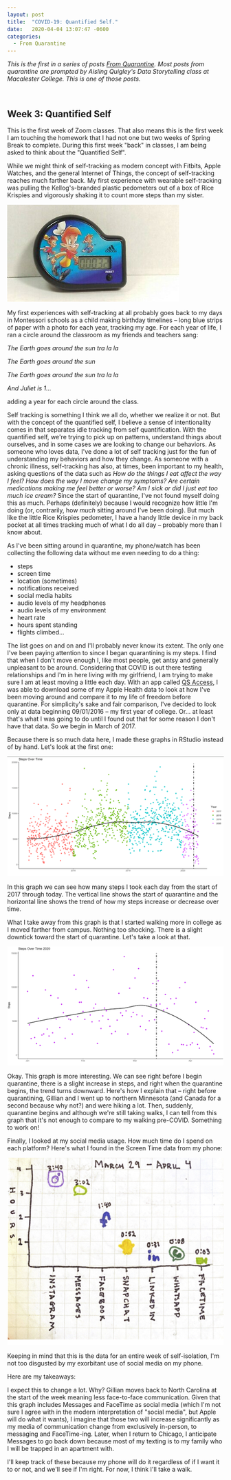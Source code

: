 ```yaml
---
layout: post
title:  "COVID-19: Quantified Self."
date:   2020-04-04 13:07:47 -0600
categories: 
  - From Quarantine
---
```


*This is the first in a series of posts [From Quarantine](https://julietkelson.github.io/covid/).  Most posts from quarantine are prompted by Aisling Quigley's Data Storytelling class at Macalester College.  This is one of those posts.*

<br/>

## Week 3: Quantified Self

This is the first week of Zoom classes.  That also means this is the first week I am touching the homework that I had not one but two weeks of Spring Break to complete.  During this first week "back" in classes, I am being asked to think about the "Quantified Self".

While we might think of self-tracking as modern concept with Fitbits, Apple Watches, and the general Internet of Things, the concept of self-tracking reaches much farther back.  My first experience with wearable self-tracking was pulling the Kellog's-branded plastic pedometers out of a box of Rice Krispies and vigorously shaking it to count more steps than my sister.

<img src="/assets/images/pedometer.jpg" alt="Rice Krispies pedometer" width="400"/>

My first experiences with self-tracking at all probably goes back to my days in Montessori schools as a child making birthday timelines – long blue strips of paper with a photo for each year, tracking my age. For each year of life, I ran a circle around the classroom as my friends and teachers sang:

*The Earth goes around the sun tra la la*

*The Earth goes around the sun*

*The Earth goes around the sun tra la la*

*And Juliet is 1...*

adding a year for each circle around the class.

Self tracking is something I think we all do, whether we realize it or not.  But with the concept of the quantified self, I believe a sense of intentionality comes in that separates idle tracking from self quantification.  With the quantified self, we're trying to pick up on patterns, understand things about ourselves, and in some cases we are looking to change our behaviors.  As someone who loves data, I've done a lot of self tracking just for the fun of understanding my behaviors and how they change.  As someone with a chronic illness, self-tracking has also, at times, been important to my health, asking questions of the data such as *How do the things I eat affect the way I feel? How does the way I move change my symptoms? Are certain medications making me feel better or worse? Am I sick or did I just eat too much ice cream?*
Since the start of quarantine, I've not found myself doing this as much.  Perhaps (definitely) because I would recognize how little I'm doing (or, contrarily, how *much* sitting around I've been doing). But much like the little Rice Krispies pedometer, I have a handy little device in my back pocket at all times tracking much of what I do all day – probably more than I know about.

As I've been sitting around in quarantine, my phone/watch has been collecting the following data without me even needing to do a thing:
- steps 
- screen time
- location (sometimes)
- notifications received 
- social media habits
- audio levels of my headphones
- audio levels of my environment
- heart rate 
- hours spent standing
- flights climbed...

The list goes on and on and I'll probably never know its extent.  The only one I've been paying attention to since I began quarantining is my steps.  I find that when I don't move enough I, like most people, get antsy and generally unpleasant to be around.  Considering that COVID is out there testing relationships and I'm in here living with my girlfriend, I am trying to make sure I am at least moving a little each day. With an app called [QS Access](https://apps.apple.com/us/app/qs-access/id920297614),  I was able to download some of my Apple Health data to look at how I've been moving around and compare it to my life of freedom before quarantine.  For simplicity's sake and fair comparison, I've decided to look only at data beginning 09/01/2016 – my first year of college.  Or... at least that's what I was going to do until I found out that for some reason I don't have that data.  So we begin in  March of 2017.

Because there is so much data here, I made these graphs in RStudio instead of by hand.  Let's look at the first one:

<img src="/assets/images/AllSteps.png" alt="all steps"/>

In this graph we can see how many steps I took each day from the start of 2017 through today.  The vertical line shows the start of quarantine and the horizontal line shows the trend of how my steps increase or decrease over time. 

What I take away from this graph is that I started walking more in college as I moved farther from campus.  Nothing too shocking.  There is a slight downtick toward the start of quarantine.  Let's take a look at that.

<img src="/assets/images/Steps2020.png" alt="Steps 2020"/>

Okay.  This graph is more interesting. We can see right before I begin quarantine, there is a slight increase in steps, and right when the quarantine begins, the trend turns downward.  Here's how I explain that – right before quarantining, Gillian and I went up to northern Minnesota (and Canada for a second because why not?) and were hiking a lot.  Then, suddenly, quarantine begins and although we're still taking walks, I can tell from this graph that it's not enough to compare to my walking pre-COVID. Something to work on!

Finally, I looked at my social media usage.  How much time do I spend on each platform?  Here's what I found in the Screen Time data from my phone:

<img src="/assets/images/SocialMedia.jpg" alt="Screen Time" width="600"/>

Keeping in mind that this is the data for an entire week of self-isolation, I'm not too disgusted by my exorbitant use of social media on my phone.

Here are my takeaways:

I expect this to change a lot.  Why? Gillian moves back to North Carolina at the start of the week meaning less face-to-face communication.  Given that this graph includes Messages and FaceTime as social media (which I'm not sure I agree with in the modern interpretation of "social media", but Apple will do what it wants), I imagine that those two will increase significantly as my media of communication change from exclusively in-person, to messaging and FaceTime-ing.  Later, when I return to Chicago, I anticipate Messages to go back down because most of my texting is to my family who I will be trapped in an apartment with.

I'll keep track of these because my phone will do it regardless of if I want it to or not, and we'll see if I'm right.  For now, I think I'll take a walk.